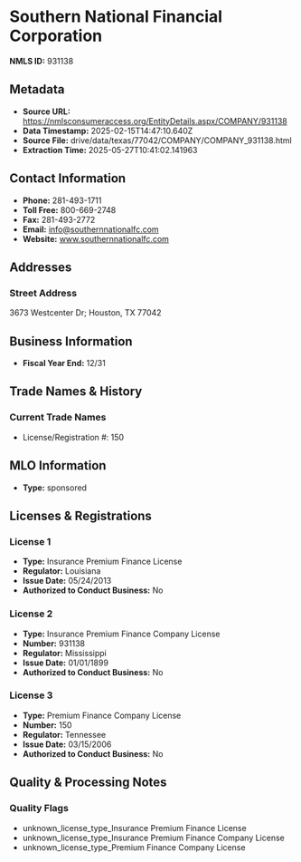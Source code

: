 # Southern National Financial Corporation

**NMLS ID:** 931138

## Metadata
- **Source URL:** https://nmlsconsumeraccess.org/EntityDetails.aspx/COMPANY/931138
- **Data Timestamp:** 2025-02-15T14:47:10.640Z
- **Source File:** drive/data/texas/77042/COMPANY/COMPANY_931138.html
- **Extraction Time:** 2025-05-27T10:41:02.141963

## Contact Information
- **Phone:** 281-493-1711
- **Toll Free:** 800-669-2748
- **Fax:** 281-493-2772
- **Email:** info@southernnationalfc.com
- **Website:** www.southernnationalfc.com

## Addresses
### Street Address
3673 Westcenter Dr; Houston, TX 77042

## Business Information
- **Fiscal Year End:** 12/31

## Trade Names & History
### Current Trade Names
- License/Registration #: 150

## MLO Information
- **Type:** sponsored

## Licenses & Registrations

### License 1
- **Type:** Insurance Premium Finance License
- **Regulator:** Louisiana
- **Issue Date:** 05/24/2013
- **Authorized to Conduct Business:** No

### License 2
- **Type:** Insurance Premium Finance Company License
- **Number:** 931138
- **Regulator:** Mississippi
- **Issue Date:** 01/01/1899
- **Authorized to Conduct Business:** No

### License 3
- **Type:** Premium Finance Company License
- **Number:** 150
- **Regulator:** Tennessee
- **Issue Date:** 03/15/2006
- **Authorized to Conduct Business:** No

## Quality & Processing Notes
### Quality Flags
- unknown_license_type_Insurance Premium Finance License
- unknown_license_type_Insurance Premium Finance Company License
- unknown_license_type_Premium Finance Company License

